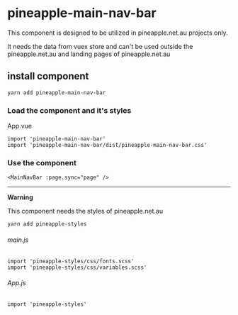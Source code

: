 # pineapple-main-nav-bar

This component is designed to be utilized in pineapple.net.au projects only.

It needs the data from vuex store and can't be used outside the pineapple.net.au and landing pages of pineapple.net.au

## install component
```
yarn add pineapple-main-nav-bar
```

### Load the component and it's styles

App.vue
```
import 'pineapple-main-nav-bar'
import 'pineapple-main-nav-bar/dist/pineapple-main-nav-bar.css'
```

### Use the component

```
<MainNavBar :page.sync="page" />
```

_____________________________________

**Warning**

This component needs the styles of pineapple.net.au

```
yarn add pineapple-styles
```

###### main.js
```
import 'pineapple-styles/css/fonts.scss'
import 'pineapple-styles/css/variables.scss'
```

###### App.js
```
import 'pineapple-styles'
```
